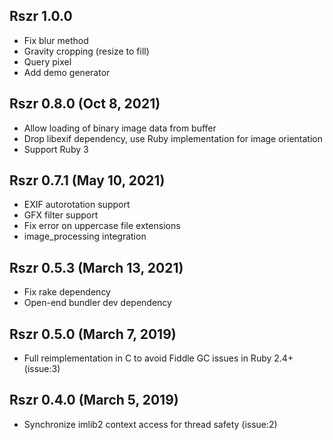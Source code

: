 ## Rszr 1.0.0

* Fix blur method
* Gravity cropping (resize to fill)
* Query pixel
* Add demo generator

## Rszr 0.8.0 (Oct 8, 2021)

* Allow loading of binary image data from buffer
* Drop libexif dependency, use Ruby implementation for image orientation
* Support Ruby 3

## Rszr 0.7.1 (May 10, 2021)

* EXIF autorotation support
* GFX filter support
* Fix error on uppercase file extensions
* image_processing integration


## Rszr 0.5.3 (March 13, 2021)

* Fix rake dependency
* Open-end bundler dev dependency


## Rszr 0.5.0 (March 7, 2019)

*   Full reimplementation in C to avoid Fiddle GC issues in Ruby 2.4+ (issue:3)


## Rszr 0.4.0 (March 5, 2019)

*   Synchronize imlib2 context access for thread safety (issue:2)

